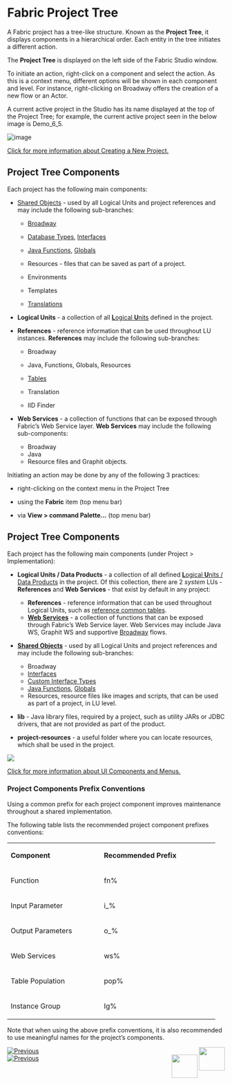 # 	Fabric Project Tree

A Fabric project has a tree-like structure. Known as the **Project Tree**, it displays components in a hierarchical order. Each entity in the tree initiates a different action.

The **Project Tree** is displayed on the left side of the Fabric Studio window.

To initiate an action, right-click on a component and select the action. As this is a context menu, different options will be shown in each component and level. For instance, right-clicking on Broadway offers the creation of a new flow or an Actor. 

<studio>

A current active project in the Studio has its name displayed at the top of the Project Tree; for example, the current active project seen in the below image is Demo_6_5.

![image](../../articles/13_LUDB_viewer_and_studio_debug_capabilities/images/Logical_Units_Tree.png)

[Click for more information about Creating a New Project.](05_creating_a_new_project.md) 


## Project Tree Components

Each project has the following main components: 

* [Shared Objects](/articles/04_fabric_studio/12_shared_objects.md) - used by all Logical Units and project references and may include the following sub-branches:
  * [Broadway](/articles/19_Broadway/01_broadway_overview.md)

  * [Database Types](/articles/05_DB_interfaces/03_DB_interfaces_overview.md), [Interfaces](/articles/05_DB_interfaces/01_interfaces_overview.md) 

  * [Java Functions](/articles/07_table_population/08_project_functions.md), [Globals](/articles/08_globals/01_globals_overview.md) 

  * Resources - files that can be saved as part of a project. 

  * Environments 

  * Templates

  * [Translations](/articles/09_translations/01_translations_overview_and_use_cases.md) 


* **Logical Units** - a collection of all [**L**ogical **U**nits](/articles/03_logical_units/01_LU_overview.md) defined in the project.

* **References** - reference information that can be used throughout LU instances. **References** may include the following sub-branches:

  * Broadway

  * Java, Functions, Globals, Resources

  * [Tables](/articles/07_table_population/01_table_population_overview.md)

  * Translation

  * IID Finder

* **Web Services** - a collection of functions that can be exposed through Fabric’s Web Service layer. **Web Services** may include the following sub-components:

  * Broadway
  * Java
  * Resource files and Graphit objects.

</studio>

<web>

Initiating an action may be done by any of the following 3 practices: 

- right-clicking on the context menu in the Project Tree 


- using the **Fabric** item (top menu bar)


- via **View > command Palette...** (top menu bar) 

## Project Tree Components

Each project has the following main components (under Project > Implementation): 

* **Logical Units / Data Products** - a collection of all defined [**L**ogical **U**nits / Data Products](/articles/03_logical_units/01_LU_overview.md) in the project. Of this collection, there are 2 *system* LUs - **References** and **Web Services** - that exist by default in any project:
  * **References** - reference information that can be used throughout Logical Units, such as [reference common tables](/articles/22_reference(commonDB)_tables/01_fabric_commonDB_overview.md).
  * **[Web Services](/articles/15_web_services_and_graphit/01_web_services_overview.md)** - a collection of functions that can be exposed through Fabric’s Web Service layer. Web Services may include Java WS, Graphit WS and supportive [Broadway](/articles/19_Broadway/01_broadway_overview.md) flows.

* **[Shared Objects](/articles/04_fabric_studio/12_shared_objects.md)** - used by all Logical Units and project references and may include the following sub-branches:
  * Broadway
  * [Interfaces](/articles/05_DB_interfaces/01_interfaces_overview.md)
  * [Custom Interface Types](/articles/05_DB_interfaces/03_DB_interfaces_overview.md)
  * [Java Functions](/articles/07_table_population/08_project_functions.md), [Globals](/articles/08_globals/01_globals_overview.md) 
  * Resources, resource files like images and scripts, that can be used as part of a project, in LU level. 

* **lib** - Java library files, required by a project, such as utility JARs or JDBC drivers, that are not provided as part of the product. 

* **project-resources** - a useful folder where you can locate resources, which shall be used in the project.

<img src="images/web/project_tree.png" />

</web>

[Click for more information about UI Components and Menus.](01_UI_components_and_menus.md)

### Project Components Prefix Conventions 

Using a common prefix for each project component improves maintenance throughout a shared implementation.

The following table lists the recommended project component prefixes conventions:

<table>
<tbody>
<tr>
<td width="200">
<p><Strong>Component</Strong></p>
</td>
<td width="250">
<p><Strong>Recommended Prefix</Strong></p>
</td>
</tr>
<tr>
<td width="166">
<p>Function</p>
</td>
<td width="136">
<p>fn%</p>
</td>
</tr>
<tr>
<td width="166">
<p>Input Parameter</p>
</td>
<td width="136">
<p>i_%</p>
</td>
</tr>
<tr>
<td width="166">
<p>Output Parameters</p>
</td>
<td width="136">
<p>o_%</p>
</td>
</tr>
<tr>
<td width="166">
<p>Web Services</p>
</td>
<td width="136">
<p>ws%</p>
</td>
</tr>
<tr>
<td width="166">
<p>Table Population</p>
</td>
<td width="136">
<p>pop%</p>
</td>
</tr>
<tr>
<td width="166">
<p>Instance Group</p>
</td>
<td width="136">
<p>Ig%</p>
</td>
</tr>
</tbody>
</table>


Note that when using the above prefix conventions, it is also recommended to use meaningful names for the project’s components.



<div class="studio">
<a href="/articles/04_fabric_studio/05_creating_a_new_project.html"><img onclick="popupimg(this)" src="/articles/images/Previous.png" alt="Previous"></a>
<a href="/articles/04_fabric_studio/06_adding_fabric_projects_to_version_control.html"><img onclick="popupimg(this)" align="right" width="60" height="54" src="/articles/images/Next.png"></a>
</div>
<div class="web">
<a href="/articles/04_fabric_studio/22_web_search.html"><img onclick="popupimg(this)" src="/articles/images/Previous.png" alt="Previous"></a>
<a href="/articles/04_fabric_studio/09_logic_files_and_categories.html"><img onclick="popupimg(this)" align="right" width="60" height="54" src="/articles/images/Next.png"></a>
</div>
